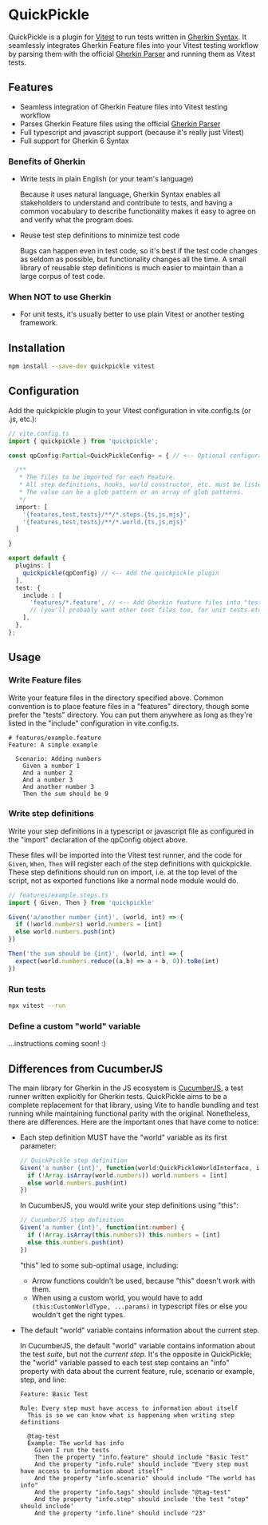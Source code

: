 # QuickPickle

QuickPickle is a plugin for [Vitest] to run tests written in [Gherkin Syntax].
It seamlessly integrates Gherkin Feature files into your Vitest testing workflow
by parsing them with the official [Gherkin Parser] and running them as Vitest tests.

## Features

- Seamless integration of Gherkin Feature files into Vitest testing workflow
- Parses Gherkin Feature files using the official [Gherkin Parser]
- Full typescript and javascript support (because it's really just Vitest)
- Full support for Gherkin 6 Syntax

### Benefits of Gherkin

- Write tests in plain English (or your team's language)

  Because it uses natural language, Gherkin Syntax enables all stakeholders to
  understand and contribute to tests, and having a common vocabulary to describe
  functionality makes it easy to agree on and verify what the program does.

- Reuse test step definitions to minimize test code

  Bugs can happen even in test code, so it's best if the test code changes as seldom
  as possible, but functionality changes all the time. A small library of reusable step
  definitions is much easier to maintain than a large corpus of test code.

### When NOT to use Gherkin

- For unit tests, it's usually better to use plain Vitest or another testing framework.

## Installation

```sh
npm install --save-dev quickpickle vitest
```

## Configuration

Add the quickpickle plugin to your Vitest configuration in vite.config.ts (or .js, etc.):

```ts
// vite.config.ts
import { quickpickle } from 'quickpickle';

const qpConfig:Partial<QuickPickleConfig> = { // <-- Optional configuration (defaults shown)

  /**
   * The files to be imported for each Feature.
   * All step definitions, hooks, world constructor, etc. must be listed.
   * The value can be a glob pattern or an array of glob patterns.
   */
  import: [
    '{features,test,tests}/**/*.steps.{ts,js,mjs}',
    '{features,test,tests}/**/*.world.{ts,js,mjs}'
  ]

}

export default {
  plugins: [
    quickpickle(qpConfig) // <-- Add the quickpickle plugin
  ],
  test: {
    include : [
      'features/*.feature', // <-- Add Gherkin feature files into "test" configuration
      // (you'll probably want other test files too, for unit tests etc.)
    ],
  },
};
```

## Usage

### Write Feature files

Write your feature files in the directory specified above. Common convention
is to place feature files in a "features" directory, though some prefer the
"tests" directory. You can put them anywhere as long as they're listed in the
"include" configuration in vite.config.ts.

```gherkin
# features/example.feature
Feature: A simple example

  Scenario: Adding numbers
    Given a number 1
    And a number 2
    And a number 3
    And another number 3
    Then the sum should be 9
```

### Write step definitions

Write your step definitions in a typescript or javascript file as configured
in the "import" declaration of the qpConfig object above.

These files will be imported into the Vitest test runner, and the code for
`Given`, `When`, `Then` will register each of the step definitions with quickpickle.
These step definitions should run on import, i.e. at the top level of the script,
not as exported functions like a normal node module would do.

```ts
// features/example.steps.ts
import { Given, Then } from 'quickpickle'

Given('a/another number {int}', (world, int) => {
  if (!world.numbers) world.numbers = [int]
  else world.numbers.push(int)
})

Then('the sum should be {int}', (world, int) => {
  expect(world.numbers.reduce((a,b) => a + b, 0)).toBe(int)
})
```

### Run tests

```sh
npx vitest --run
```

### Define a custom "world" variable

...instructions coming soon! :)

## Differences from CucumberJS

The main library for Gherkin in the JS ecosystem is [CucumberJS],
a test runner written explicitly for Gherkin tests. QuickPickle aims to be
a complete replacement for that library, using Vite to handle bundling
and test running while maintaining functional parity with the original.
Nonetheless, there are differences. Here are the important ones that have
come to notice:

- Each step definition MUST have the "world" variable as its first parameter:

  ```ts
  // QuickPickle step definition
  Given('a number {int}', function(world:QuickPickleWorldInterface, int:number) {
    if (!Array.isArray(world.numbers)) world.numbers = [int]
    else world.numbers.push(int)
  })
  ```

  In CucumberJS, you would write your step definitions using "this":

  ```ts
  // CucumberJS step definition
  Given('a number {int}', function(int:number) {
    if (!Array.isArray(this.numbers)) this.numbers = [int]
    else this.numbers.push(int)
  })
  ```

  "this" led to some sub-optimal usage, including:
  - Arrow functions couldn't be used, because "this" doesn't work with them.
  - When using a custom world, you would have to add `(this:CustomWorldType, ...params)`
    in typescript files or else you wouldn't get the right types.

- The default "world" variable contains information about the current step.

  In CucumberJS, the default "world" variable contains information about the
  test *suite*, but not the *current step*. It's the opposite in QuickPickle;
  the "world" variable passed to each test step contains an "info" property
  with data about the current feature, rule, scenario or example, step, and line:

  ```gherkin
  Feature: Basic Test

  Rule: Every step must have access to information about itself
    This is so we can know what is happening when writing step definitions

    @tag-test
    Example: The world has info
      Given I run the tests
      Then the property "info.feature" should include "Basic Test"
      And the property "info.rule" should include "Every step must have access to information about itself"
      And the property "info.scenario" should include "The world has info"
      And the property "info.tags" should include "@tag-test"
      And the property "info.step" should include 'the test "step" should include'
      And the property "info.line" should include "23"
  ```


[Vitest]: https://vitest.dev/
[Gherkin Syntax]: https://cucumber.io/docs/gherkin/reference/
[Gherkin Parser]: https://www.npmjs.com/package/@cucumber/gherkin
[CucumberJS]: https://github.com/cucumber/cucumber-js